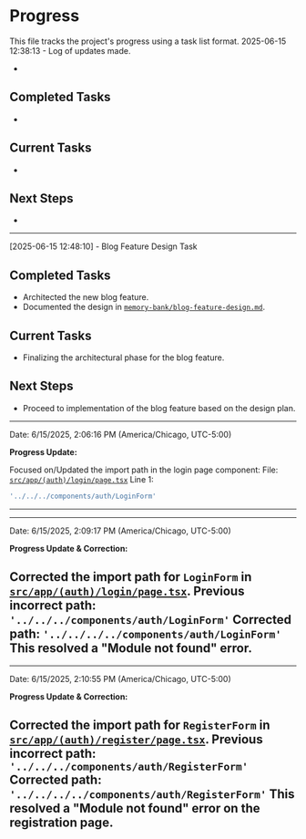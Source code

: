 # Progress

This file tracks the project's progress using a task list format.
2025-06-15 12:38:13 - Log of updates made.

*

## Completed Tasks

*   

## Current Tasks

*   

## Next Steps

*
---
[2025-06-15 12:48:10] - Blog Feature Design Task
## Completed Tasks
*   Architected the new blog feature.
*   Documented the design in [`memory-bank/blog-feature-design.md`](memory-bank/blog-feature-design.md:1).

## Current Tasks
*   Finalizing the architectural phase for the blog feature.

## Next Steps
*   Proceed to implementation of the blog feature based on the design plan.
---
Date: 6/15/2025, 2:06:16 PM (America/Chicago, UTC-5:00)

**Progress Update:**

Focused on/Updated the import path in the login page component:
File: [`src/app/(auth)/login/page.tsx`](src/app/(auth)/login/page.tsx:1-1)
Line 1:
```typescript
'../../../components/auth/LoginForm'
```
---
---
Date: 6/15/2025, 2:09:17 PM (America/Chicago, UTC-5:00)

**Progress Update & Correction:**

Corrected the import path for `LoginForm` in [`src/app/(auth)/login/page.tsx`](src/app/(auth)/login/page.tsx).
Previous incorrect path: `'../../../components/auth/LoginForm'`
Corrected path: `'../../../../components/auth/LoginForm'`
This resolved a "Module not found" error.
---
---
Date: 6/15/2025, 2:10:55 PM (America/Chicago, UTC-5:00)

**Progress Update & Correction:**

Corrected the import path for `RegisterForm` in [`src/app/(auth)/register/page.tsx`](src/app/(auth)/register/page.tsx).
Previous incorrect path: `'../../../components/auth/RegisterForm'`
Corrected path: `'../../../../components/auth/RegisterForm'`
This resolved a "Module not found" error on the registration page.
---